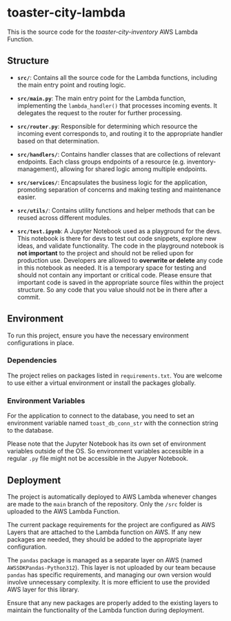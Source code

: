 # toaster-city-lambda

This is the source code for the *toaster-city-inventory* AWS Lambda Function.


## Structure

- **`src/`**: Contains all the source code for the Lambda functions, including the main entry point and routing logic.

- **`src/main.py`**: The main entry point for the Lambda function, implementing the `lambda_handler()` that processes incoming events. It delegates the request to the router for further processing.

- **`src/router.py`**: Responsible for determining which resource the incoming event corresponds to, and routing it to the appropriate handler based on that determination.

- **`src/handlers/`**: Contains handler classes that are collections of relevant endpoints. Each class groups endpoints of a resource (e.g. inventory-management), allowing for shared logic among multiple endpoints.

- **`src/services/`**: Encapsulates the business logic for the application, promoting separation of concerns and making testing and maintenance easier.

- **`src/utils/`**: Contains utility functions and helper methods that can be reused across different modules.

- **`src/test.ipynb`**: A Jupyter Notebook used as a playground for the devs. This notebook is there for devs to test out code snippets, explore new ideas, and validate functionality. The code in the playground notebook is **not important** to the project and should not be relied upon for production use. Developers are allowed to **overwrite or delete** any code in this notebook as needed. It is a temporary space for testing and should not contain any important or critical code. Please ensure that important code is saved in the appropriate source files within the project structure. So any code that you value should not be in there after a commit.


## Environment
To run this project, ensure you have the necessary environment configurations in place.

### Dependencies
The project relies on packages listed in `requirements.txt`. You are welcome to use either a virtual environment or install the packages globally.

### Environment Variables
For the application to connect to the database, you need to set an environment variable named `toast_db_conn_str` with the connection string to the database. 

Please note that the Jupyter Notebook has its own set of environment variables outside of the OS. So environment variables accessible in a regular `.py` file might not be accessible in the Jupyer Notebook.


## Deployment

The project is automatically deployed to AWS Lambda whenever changes are made to the `main` branch of the repository. Only the `/src` folder is uploaded to the AWS Lambda Function.

The current package requirements for the project are configured as AWS Layers that are attached to the Lambda function on AWS. If any new packages are needed, they should be added to the appropriate layer configuration.

The `pandas` package is managed as a separate layer on AWS (named `AWSSDKPandas-Python312`). This layer is not uploaded by our team because `pandas` has specific requirements, and managing our own version would involve unnecessary complexity. It is more efficient to use the provided AWS layer for this library.

Ensure that any new packages are properly added to the existing layers to maintain the functionality of the Lambda function during deployment.